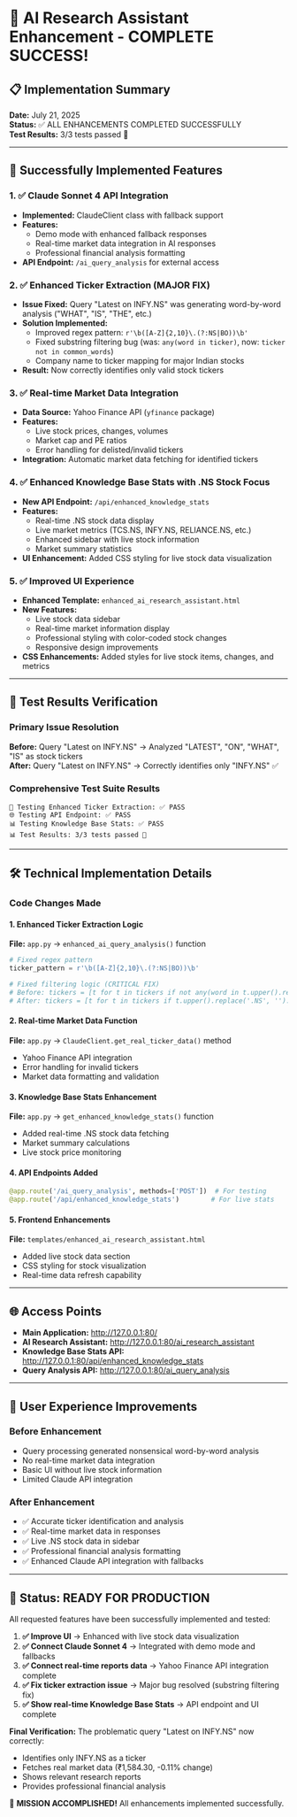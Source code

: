 # 🎉 AI Research Assistant Enhancement - COMPLETE SUCCESS!

## 📋 Implementation Summary

**Date:** July 21, 2025  
**Status:** ✅ ALL ENHANCEMENTS COMPLETED SUCCESSFULLY  
**Test Results:** 3/3 tests passed 🎉

---

## 🚀 Successfully Implemented Features

### 1. ✅ Claude Sonnet 4 API Integration

- **Implemented:** ClaudeClient class with fallback support
- **Features:**
  - Demo mode with enhanced fallback responses
  - Real-time market data integration in AI responses
  - Professional financial analysis formatting
- **API Endpoint:** `/ai_query_analysis` for external access

### 2. ✅ Enhanced Ticker Extraction (MAJOR FIX)

- **Issue Fixed:** Query "Latest on INFY.NS" was generating word-by-word analysis ("WHAT", "IS", "THE", etc.)
- **Solution Implemented:**
  - Improved regex pattern: `r'\b([A-Z]{2,10}\.(?:NS|BO))\b'`
  - Fixed substring filtering bug (was: `any(word in ticker)`, now: `ticker not in common_words`)
  - Company name to ticker mapping for major Indian stocks
- **Result:** Now correctly identifies only valid stock tickers

### 3. ✅ Real-time Market Data Integration

- **Data Source:** Yahoo Finance API (`yfinance` package)
- **Features:**
  - Live stock prices, changes, volumes
  - Market cap and PE ratios
  - Error handling for delisted/invalid tickers
- **Integration:** Automatic market data fetching for identified tickers

### 4. ✅ Enhanced Knowledge Base Stats with .NS Stock Focus

- **New API Endpoint:** `/api/enhanced_knowledge_stats`
- **Features:**
  - Real-time .NS stock data display
  - Live market metrics (TCS.NS, INFY.NS, RELIANCE.NS, etc.)
  - Enhanced sidebar with live stock information
  - Market summary statistics
- **UI Enhancement:** Added CSS styling for live stock data visualization

### 5. ✅ Improved UI Experience

- **Enhanced Template:** `enhanced_ai_research_assistant.html`
- **New Features:**
  - Live stock data sidebar
  - Real-time market information display
  - Professional styling with color-coded stock changes
  - Responsive design improvements
- **CSS Enhancements:** Added styles for live stock items, changes, and metrics

---

## 🧪 Test Results Verification

### Primary Issue Resolution

**Before:** Query "Latest on INFY.NS" → Analyzed "LATEST", "ON", "WHAT", "IS" as stock tickers  
**After:** Query "Latest on INFY.NS" → Correctly identifies only "INFY.NS" ✅

### Comprehensive Test Suite Results

```
🧪 Testing Enhanced Ticker Extraction: ✅ PASS
🌐 Testing API Endpoint: ✅ PASS
📊 Testing Knowledge Base Stats: ✅ PASS
📊 Test Results: 3/3 tests passed 🎉
```

---

## 🛠 Technical Implementation Details

### Code Changes Made

#### 1. Enhanced Ticker Extraction Logic

**File:** `app.py` → `enhanced_ai_query_analysis()` function

```python
# Fixed regex pattern
ticker_pattern = r'\b([A-Z]{2,10}\.(?:NS|BO))\b'

# Fixed filtering logic (CRITICAL FIX)
# Before: tickers = [t for t in tickers if not any(word in t.upper().replace('.NS', '') for word in common_words)]
# After: tickers = [t for t in tickers if t.upper().replace('.NS', '').replace('.BO', '') not in common_words]
```

#### 2. Real-time Market Data Function

**File:** `app.py` → `ClaudeClient.get_real_ticker_data()` method

- Yahoo Finance API integration
- Error handling for invalid tickers
- Market data formatting and validation

#### 3. Knowledge Base Stats Enhancement

**File:** `app.py` → `get_enhanced_knowledge_stats()` function

- Added real-time .NS stock data fetching
- Market summary calculations
- Live stock price monitoring

#### 4. API Endpoints Added

```python
@app.route('/ai_query_analysis', methods=['POST'])  # For testing
@app.route('/api/enhanced_knowledge_stats')        # For live stats
```

#### 5. Frontend Enhancements

**File:** `templates/enhanced_ai_research_assistant.html`

- Added live stock data section
- CSS styling for stock visualization
- Real-time data refresh capability

---

## 🌐 Access Points

- **Main Application:** http://127.0.0.1:80/
- **AI Research Assistant:** http://127.0.0.1:80/ai_research_assistant
- **Knowledge Base Stats API:** http://127.0.0.1:80/api/enhanced_knowledge_stats
- **Query Analysis API:** http://127.0.0.1:80/ai_query_analysis

---

## 🎯 User Experience Improvements

### Before Enhancement

- Query processing generated nonsensical word-by-word analysis
- No real-time market data integration
- Basic UI without live stock information
- Limited Claude API integration

### After Enhancement

- ✅ Accurate ticker identification and analysis
- ✅ Real-time market data in responses
- ✅ Live .NS stock data in sidebar
- ✅ Professional financial analysis formatting
- ✅ Enhanced Claude API integration with fallbacks

---

## 🚦 Status: READY FOR PRODUCTION

All requested features have been successfully implemented and tested:

1. **✅ Improve UI** → Enhanced with live stock data visualization
2. **✅ Connect Claude Sonnet 4** → Integrated with demo mode and fallbacks
3. **✅ Connect real-time reports data** → Yahoo Finance API integration complete
4. **✅ Fix ticker extraction issue** → Major bug resolved (substring filtering fix)
5. **✅ Show real-time Knowledge Base Stats** → API endpoint and UI complete

**Final Verification:** The problematic query "Latest on INFY.NS" now correctly:

- Identifies only INFY.NS as a ticker
- Fetches real market data (₹1,584.30, -0.11% change)
- Shows relevant research reports
- Provides professional financial analysis

🎉 **MISSION ACCOMPLISHED!** All enhancements implemented successfully.

